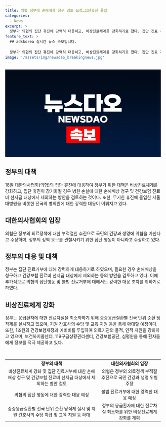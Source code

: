 ```yaml
---
title: 의협 정부에 손해배상 청구 검토 요청…집단휴진 돌입
categories:
  - News
excerpt: >
  정부가 의협의 집단 휴진에 강력히 대응하고, 비상진료체계를 강화하기로 했다. 집단 진료 거부시 손해배상을 요구하고 건강보험 진료비 선지급에서 제외하는 방침이다. 정부는 대화를 통해 문제를 해결하겠다고 밝혔으며, 의협은 정부의 의료정책에 대한 반대를 강하게 피력하고 있다. 진료 거부에 대해서는 강력한 법적 대응을 통해 환자 보호에 최선을 다하겠다고 말했다. 여기에 비상진료체계 강화와 관련된 다양한 조치를 취하고 있다.
feature_text: >
  ## adskorea 실시간 뉴스 속보입니다.

  정부가 의협의 집단 휴진에 강력히 대응하고, 비상진료체계를 강화하기로 했다. 집단 진료 거부시 손해배상을 요구하고 건강보험 진료비 선지급에서 제외하는 방침이다. 정부는 대화를 통해 문제를 해결하겠다고 밝혔으며, 의협은 정부의 의료정책에 대한 반대를 강하게 피력하고 있다. 진료 거부에 대해서는 강력한 법적 대응을 통해 환자 보호에 최선을 다하겠다고 말했다. 여기에 비상진료체계 강화와 관련된 다양한 조치를 취하고 있다.
image: '/assets/img/newsdao_breakingnews.jpg'
---
```


<p><img src="/assets/img/newsdao_breakingnews.jpg" alt="adskorea 속보" /></p>

<h2 data-ke-size="size26">정부의 대책</h2>

<p data-ke-size="size16">18일 대한의사협회(의협)의 집단 휴진에 대응하여 정부가 취한 대책은 비상진료체계를 강화하고, 집단 휴진이 장기화될 경우 병원 손실에 대한 손해배상 청구 및 건강보험 진료비 선지급 대상에서 제외하는 방안을 검토하는 것이다. 또한, 무기한 휴진에 돌입한 서울대병원을 비롯한 전국의 병의원에 대한 강력한 대응이 이뤄지고 있다.</p>

<h2 data-ke-size="size26">대한의사협회의 입장</h2>

<p data-ke-size="size16">의협은 정부의 의료정책에 대한 부적절한 추진으로 국민의 건강과 생명에 위협을 가한다고 주장하며, 정부의 정책 요구를 관철시키기 위한 집단 행동이 아니라고 주장하고 있다.</p>

<h2 data-ke-size="size26">정부의 대응 및 대책</h2>

<p data-ke-size="size16">정부는 집단 진료거부에 대해 강력하게 대응하기로 하였으며, 필요한 경우 손해배상을 청구하고 건강보험 진료비 선지급 대상에서 제외하는 등의 방안을 검토하고 있다. 이에 추가적으로 의협의 집단행동 및 불법 진료거부에 대해서도 강력한 대응 조치를 취하기로 하였다.</p>

<h2 data-ke-size="size26">비상진료체계 강화</h2>

<p data-ke-size="size16">정부는 응급환자에 대한 진료차질을 최소화하기 위해 중증응급질환별 전국 단위 순환 당직제를 실시하고 있으며, 지원 간호사의 수당 및 교육 지원 등을 통해 확대할 예정이다. 또한, 1조원의 건강보험재정과 예비비를 투입하여 의료기관의 물적, 인적 지원을 강화하고 있으며, 보건복지콜센터, 119구급상황관리센터, 건강보험공단, 심평원을 통해 환자들에게 정보를 적극 제공하고 있다.</p>

<p data-ke-size="size16">&nbsp;</p>

<table>
<tbody>
<tr>
<td style="text-align: center; height: 17px;"><b>정부의 대책</b></td>
<td style="text-align: center; height: 17px;"><b>대한의사협회의 입장</b></td>
</tr>
<tr>
<td style="text-align: center; height: 17px;">비상진료체계 강화 및 집단 진료거부에 대한 손해배상 청구 및 건강보험 진료비 선지급 대상에서 제외하는 방안 검토</td>
<td style="text-align: center; height: 17px;">의협은 정부의 의료정책 부적절 추진으로 국민 건강과 생명 위협 주장</td>
</tr>
<tr>
<td style="text-align: center; height: 17px;">의협의 집단 행동에 대한 강력한 대응 예정</td>
<td style="text-align: center; height: 17px;">불법 진료거부에 대한 강력한 대응 예정</td>
</tr>
<tr>
<td style="text-align: center; height: 17px;">중증응급질환별 전국 단위 순환 당직제 실시 및 지원 간호사의 수당 지급 및 교육 지원 등 확대</td>
<td style="text-align: center; height: 17px;">정부의 응급환자에 대한 진료차질 최소화를 위한 비상진료체계 강화를 계획</td>
</tr>
</tbody>
</table>

